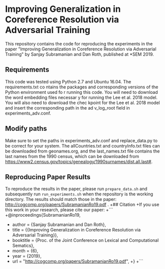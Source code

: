 # Improving Generalization in Coreference Resolution via Adversarial Training
This repository contains the code for reproducing the experiments in the paper "Improving Generalization in Coreference Resolution via Adversarial Training" by Sanjay Subramanian and Dan Roth, published at \*SEM 2019.
## Requirements
This code was tested using Python 2.7 and Ubuntu 16.04. The requirements.txt co
ntains the packages and corresponding versions of the Python environment used fo
r running this code. You will need to download the word embedding files necessar
y for running the Lee et al. 2018 model. You will also need to download the chec
kpoint for the Lee et al. 2018 model and insert the corresponding path in the ad
v_log_root field in experiments_adv.conf.
## Modify paths
Make sure to set the paths in experiments_adv.conf and replace_data.py to be correct for your system. The allCountries.txt and countryInfo.txt files can be downloaded from geonames.org, and the last_names.txt file contains the last names from the 1990 census, which can be downloaded from https://www2.census.gov/topics/genealogy/1990surnames/dist.all.last#.
## Reproducing Paper Results
To reproduce the results in the paper, please run ```prepare_data.sh``` and subsequently run ```run_experiments.sh``` when the repository is the working directory.
The results should match those in the paper: http://cogcomp.org/papers/SubramanianRo19.pdf .
+## Citation
+If you use this work in your research, please cite our paper:
+```
+@inproceedings{SubramanianRo19,
+    author = {Sanjay Subramanian and Dan Roth},
+    title = {{Improving Generalization in Coreference Resolution via Adversarial Training}},
+    booktitle = {Proc. of the Joint Conference on Lexical and Computational Sematics},
+    month = {6},
+    year = {2019},
+    url = "http://cogcomp.org/papers/SubramanianRo19.pdf",
+}
+```
